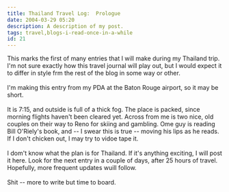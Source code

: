 ```yaml
---
title: Thailand Travel Log:  Prologue
date: 2004-03-29 05:20
description: A description of my post.
tags: travel,blogs-i-read-once-in-a-while
id: 21
---
```

This marks the first of many entries that I will make during my Thailand trip.  I'm not sure exactly how this travel journal will play out, but I would expect it to differ in style frm the rest of the blog in some way or other.<br />
<br />
I'm making this entry from my PDA at the Baton Rouge airport, so it may be short.<br />
<br />
It is 7:15, and outside is full of a thick fog.  The place is packed, since morning flights haven't been cleared yet.  Across from me is two nice, old couples on their way to Reno for skiing and gambling.  Ome guy is reading Bill O'Riely's book, and -- I swear this is true -- moving his lips as he reads.  If I don't chicken out, I may try to vidoe tape it.<br />
<br />
I dom't know what the plan is for Thailand.  If it's anything exciting, I will post it here.  Look for the next entry in a couple of days, after 25 hours of travel.  Hopefully, more frequent updates wuill follow.<br />
<br />
Shit -- more to write but time to board.
